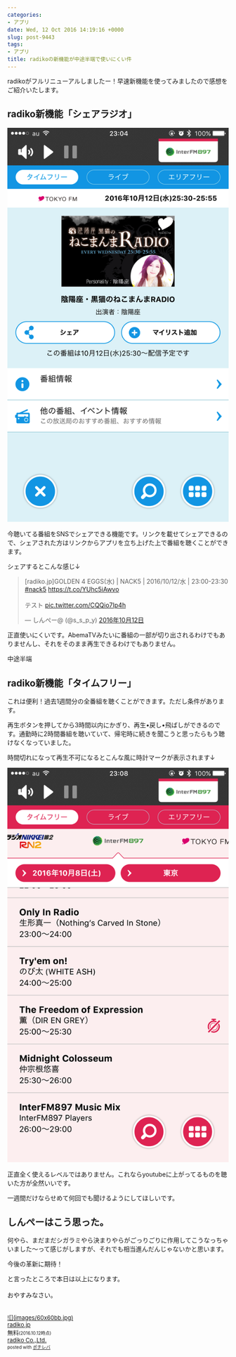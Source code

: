 ```yaml
---
categories:
- アプリ
date: Wed, 12 Oct 2016 14:19:16 +0000
slug: post-9443
tags:
- アプリ
title: radikoの新機能が中途半端で使いにくい件
---
```


radikoがフルリニューアルしましたー！早速新機能を使ってみましたので感想をご紹介いたします。<!--more--><h2>radiko新機能「シェアラジオ」</h2>

![](images/IIMG_4201.png)

今聴いてる番組をSNSでシェアできる機能です。リンクを載せてシェアできるので、シェアされた方はリンクからアプリを立ち上げた上で番組を聴くことができます。

シェアするとこんな感じ↓

<blockquote class="twitter-tweet" data-lang="ja"><p lang="ja" dir="ltr">[radiko.jp]GOLDEN 4 EGGS(水) | NACK5 | 2016/10/12/水 | 23:00-23:30 <a href="https://twitter.com/hashtag/nack5?src=hash">#nack5</a> <a href="https://t.co/YUhc5iAwvo">https://t.co/YUhc5iAwvo</a><br><br>テスト <a href="https://t.co/CQQio7Ip4h">pic.twitter.com/CQQio7Ip4h</a></p>&mdash; しんぺー@ (@s_s_p_y) <a href="https://twitter.com/s_s_p_y/status/786208182976720897">2016年10月12日</a></blockquote>
<script async src="//platform.twitter.com/widgets.js" charset="utf-8"></script>

正直使いにくいです。AbemaTVみたいに番組の一部が切り出されるわけでもありませんし、それをそのまま再生できるわけでもありません。

中途半端

<h2>radiko新機能「タイムフリー」</h2>

これは便利！過去1週間分の全番組を聴くことができます。ただし条件があります。

再生ボタンを押してから3時間以内にかぎり、再生•戻し•飛ばしができるのです。通勤時に2時間番組を聴いていて、帰宅時に続きを聞こうと思ったらもう聴けなくなっていました。

時間切れになって再生不可になるとこんな風に時計マークが表示されます↓

![](images/IIMG_4202.png)

正直全く使えるレベルではありません。これならyoutubeに上がってるものを聴いた方が全然いいです。


一週間だけならせめて何回でも聞けるようにしてほしいです。


<h2>しんぺーはこう思った。</h2>

何やら、まだまだシガラミやら決まりやらがごっりごりに作用してこうなっちゃいました〜って感じがしますが、それでも相当進んだんじゃないかと思います。

今後の革新に期待！

と言ったところで本日は以上になります。<br><br>おやすみなさい。

<div class="pochireba" style="text-align:left;font-size:small;padding:20px 0;/zoom: 1;overflow: hidden;"><a href="https://itunes.apple.com/jp/app/radiko.jp/id370515585?mt=8&uo=4&at=11ld5P" target="_blank" >![](images/60x60bb.jpg)</a><div class="pochi_info" style="text-align:left;/zoom: 1;overflow: hidden;"><div class="pochi_name"><a href="https://itunes.apple.com/jp/app/radiko.jp/id370515585?mt=8&uo=4&at=11ld5P" target="_blank" >radiko.jp</a></div><div class="pochi_price" style="display:inline;">無料</div><div class="pochi_time" style="font-size:x-small;display:inline;">(2016.10.12時点)</div><div class="pochi_seller"><a href="https://itunes.apple.com/jp/developer/radiko-co.-ltd./id427755241?uo=4&at=11ld5P" target="_blank" >radiko Co.,Ltd.</a></div><div class="pochi_post" style="font-size:x-small;">posted with <a href="http://pochireba.com" rel="nofollow" target="_blank">ポチレバ</a></div></div><div class="pochireba-footer" style="clear: left"></div></div>